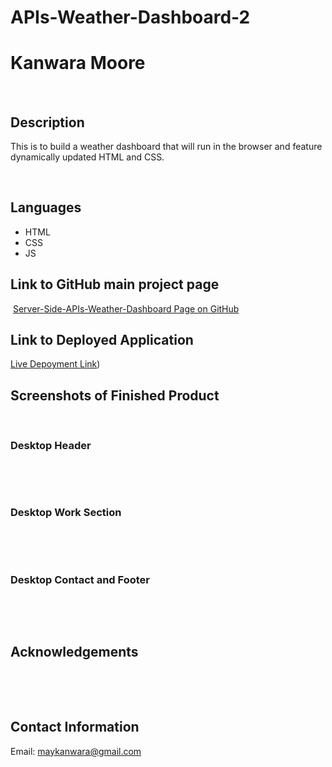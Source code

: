 # APIs-Weather-Dashboard-2


# Kanwara Moore
​
## Description
​This is to build a weather dashboard that will run in the browser and feature dynamically updated HTML and CSS.

​
## Languages
- HTML
- CSS
- JS
​
## Link to GitHub main project page
​
[Server-Side-APIs-Weather-Dashboard Page on GitHub](https://github.com/Maykanwara/APIs-Weather-Dashboard-2)
​
## Link to Deployed Application

[Live Depoyment Link](/https://maykanwara.github.io/APIs-Weather-Dashboard-2/))
​
## Screenshots of Finished Product
​
### Desktop Header
​

​
### Desktop Work Section
​

​
### Desktop Contact and Footer
​

​
## Acknowledgements
​

​
## Contact Information
​Email: maykanwara@gmail.com


